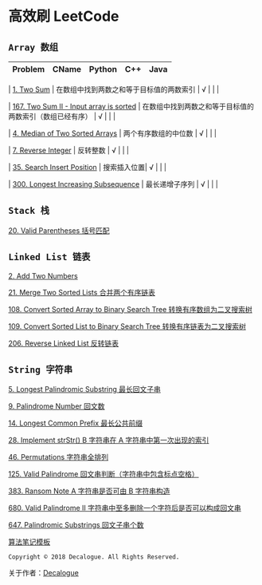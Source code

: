 # 高效刷 LeetCode

## `Array 数组`

| Problem | CName | Python | C++ | Java |
| :------- | :-----: | :----: | :----: |:----: |

| [1. Two Sum](https://github.com/Decalogue/AlgorithmMap/blob/master/leetcode/1.md) | 在数组中找到两数之和等于目标值的两数索引 | √ | | |

| [167. Two Sum II - Input array is sorted](https://github.com/Decalogue/AlgorithmMap/blob/master/leetcode/167.md) |  在数组中找到两数之和等于目标值的两数索引（数组已经有序） | √ | | |

| [4. Median of Two Sorted Arrays](https://github.com/Decalogue/AlgorithmMap/blob/master/leetcode/4.md) | 两个有序数组的中位数 | √ | | |

| [7. Reverse Integer](https://github.com/Decalogue/AlgorithmMap/blob/master/leetcode/7.md) | 反转整数 | √ | | |

| [35. Search Insert Position](https://github.com/Decalogue/AlgorithmMap/blob/master/leetcode/35.md) | 搜索插入位置| √ | | |

| [300. Longest Increasing Subsequence](https://github.com/Decalogue/AlgorithmMap/blob/master/leetcode/300.md) | 最长递增子序列 | √ | | |

## `Stack 栈`

[20. Valid Parentheses 括号匹配](https://github.com/Decalogue/AlgorithmMap/blob/master/leetcode/20.md)

## `Linked List 链表`

[2. Add Two Numbers](https://github.com/Decalogue/AlgorithmMap/blob/master/leetcode/2.md)

[21. Merge Two Sorted Lists 合并两个有序链表](https://github.com/Decalogue/AlgorithmMap/blob/master/leetcode/21.md)

[108. Convert Sorted Array to Binary Search Tree 转换有序数组为二叉搜索树](https://github.com/Decalogue/AlgorithmMap/blob/master/leetcode/108.md)

[109. Convert Sorted List to Binary Search Tree 转换有序链表为二叉搜索树](https://github.com/Decalogue/AlgorithmMap/blob/master/leetcode/109.md)

[206. Reverse Linked List 反转链表](https://github.com/Decalogue/AlgorithmMap/blob/master/leetcode/206.md)

## `String 字符串`

[5. Longest Palindromic Substring 最长回文子串](https://github.com/Decalogue/AlgorithmMap/blob/master/leetcode/5.md)

[9. Palindrome Number 回文数](https://github.com/Decalogue/AlgorithmMap/blob/master/leetcode/9.md)

[14. Longest Common Prefix 最长公共前缀](https://github.com/Decalogue/AlgorithmMap/blob/master/leetcode/14.md)

[28. Implement strStr() B 字符串在 A 字符串中第一次出现的索引](https://github.com/Decalogue/AlgorithmMap/blob/master/leetcode/28.md)

[46. Permutations 字符串全排列](https://github.com/Decalogue/AlgorithmMap/blob/master/leetcode/46.md)

[125. Valid Palindrome 回文串判断（字符串中包含标点空格）](https://github.com/Decalogue/AlgorithmMap/blob/master/leetcode/125.md)

[383. Ransom Note A 字符串是否可由 B 字符串构造](https://github.com/Decalogue/AlgorithmMap/blob/master/leetcode/383.md)

[680. Valid Palindrome II 字符串中至多删除一个字符后是否可以构成回文串](https://github.com/Decalogue/AlgorithmMap/blob/master/leetcode/680.md)

[647. Palindromic Substrings 回文子串个数](https://github.com/Decalogue/AlgorithmMap/blob/master/leetcode/647.md)

[算法笔记模板](https://github.com/Decalogue/AlgorithmMap/blob/master/leetcode/template.md)


`Copyright © 2018 Decalogue. All Rights Reserved.`

关于作者：[Decalogue](https://www.decalogue.cn)
